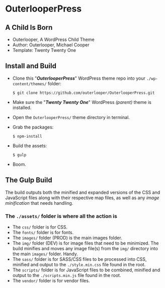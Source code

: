 # OuterlooperPress

## A Child Is Born

- Outerlooper, A WordPress Child Theme
- Author: Outerlooper, Michael Cooper
- Template: Twenty Twenty One

## Install and Build

- Clone this "***OuterlooperPress***" WordPress theme repo into your `./wp-content/themes/` folder:

    `$ git clone https://github.com/outerlooper/OuterlooperPress.git`

- Make sure the "***Twenty Twenty One***" WordPress *(parent)* theme is installed.
- Open the `OuterlooperPress/` theme directory in terminal.
- Grab the packages:

    `$ npm-install`

- Build the assets:

    `$ gulp`

- Boom.

## The Gulp Build

The build outputs both the minified and expanded versions of the CSS and JavaScript files along with their respective map files, as well as any *image minification* that needs handling.

### The `./assets/` folder is where all the action is
- The `css/` folder is for CSS.
- The `fonts/` folder is for fonts.
- The `images/` folder (PROD) is the main images folder.
- The `img/` folder (DEV) is for image files that need to be minimized. The build minifies and moves any image file(s) from the `img/` directory into the main `images/` folder\. Handy.
- The `sass/` folder is for SASS/CSS files to be processed into CSS, minified and output to the `./style.min.css` file found in the root.
- The `scripts/` folder is for JavaScript files to be combined, minified and output to the `./scripts.min.js` file found in the root.
- The `vendor/` folder is for vendor files.
